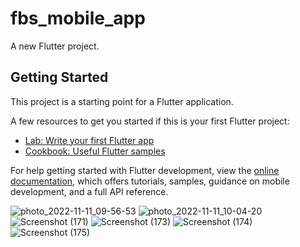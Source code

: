 # fbs_mobile_app

A new Flutter project.

## Getting Started

This project is a starting point for a Flutter application.

A few resources to get you started if this is your first Flutter project:

- [Lab: Write your first Flutter app](https://docs.flutter.dev/get-started/codelab)
- [Cookbook: Useful Flutter samples](https://docs.flutter.dev/cookbook)

For help getting started with Flutter development, view the
[online documentation](https://docs.flutter.dev/), which offers tutorials,
samples, guidance on mobile development, and a full API reference.


![photo_2022-11-11_09-56-53](https://user-images.githubusercontent.com/31481728/201538318-7e1e5c51-efd2-4d06-b062-6428034e6fee.jpg)
![photo_2022-11-11_10-04-20](https://user-images.githubusercontent.com/31481728/201538330-728c362d-acfa-4cb2-acfc-ff7a3ac1cd3a.jpg)
![Screenshot (171)](https://user-images.githubusercontent.com/31481728/201538351-cf44a527-3baa-44d4-b678-e39d60d59eb1.png)
![Screenshot (173)](https://user-images.githubusercontent.com/31481728/201538356-9d8279ac-ebd0-41b4-a517-06befa18cfb6.png)
![Screenshot (174)](https://user-images.githubusercontent.com/31481728/201538365-1c2d8de9-1d1c-4b63-b1ed-7bf2344f929c.png)
![Screenshot (175)](https://user-images.githubusercontent.com/31481728/201538394-8a8ea0cb-8114-44a0-b311-2cfe029b4dd0.png)

